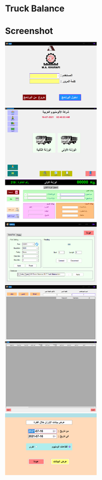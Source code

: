 # Truck Balance

# Screenshot

<img src="screenshot/1.png" alt="drawing" width="300"/>
<img src="screenshot/2.png" alt="drawing" width="300"/>
<img src="screenshot/3.png" alt="drawing" width="300"/>
<img src="screenshot/4.png" alt="drawing" width="300"/>
<img src="screenshot/5.png" alt="drawing" width="300"/>
<img src="screenshot/6.png" alt="drawing" width="300"/>
<img src="screenshot/7.png" alt="drawing" width="300"/>
